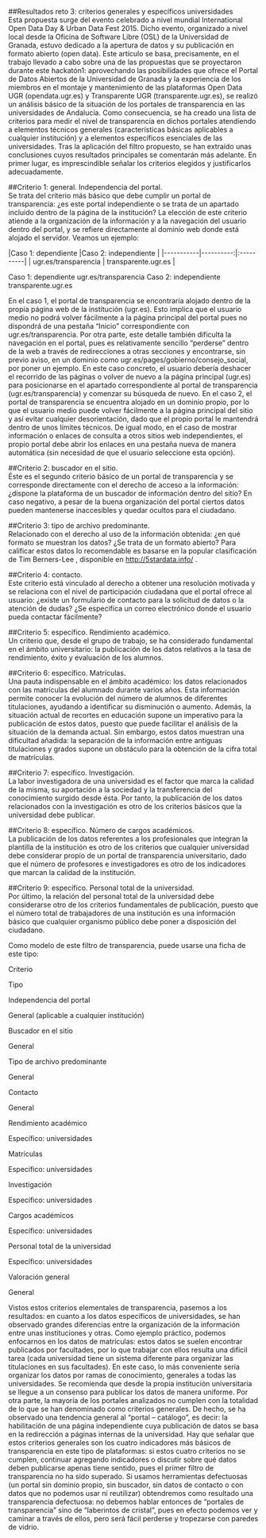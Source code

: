 ##Resultados reto 3: criterios generales y específicos universidades  
Esta propuesta surge del evento celebrado a nivel mundial International Open Data Day & Urban Data Fest 2015. Dicho evento, organizado a nivel local desde la Oficina de Software Libre (OSL) de la Universidad de Granada, estuvo dedicado a la apertura de datos y su publicación en formato abierto (open data). Este artículo se basa, precisamente, en el trabajo llevado a cabo sobre una de las propuestas que se proyectaron durante este hackatón1: aprovechando las posibilidades que ofrece el Portal de Datos Abiertos de la Universidad de Granada y la experiencia de los miembros en el montaje y mantenimiento de las plataformas Open Data UGR (opendata.ugr.es) y Transparente UGR (transparente.ugr.es), se realizó un análisis básico de la situación de los portales de transparencia en las universidades de Andalucía.
Como consecuencia, se ha creado una lista de criterios para medir el nivel de transparencia en dichos portales atendiendo a elementos técnicos generales (características básicas aplicables a cualquier institución) y a elementos específicos esenciales de las universidades. Tras la aplicación del filtro propuesto, se han extraído unas conclusiones cuyos resultados principales se comentarán más adelante. En primer lugar, es imprescindible señalar los criterios elegidos y justificarlos adecuadamente.

##Criterio 1: general. Independencia del portal.  
Se trata del criterio más básico que debe cumplir un portal de transparencia: ¿es este portal independiente o se trata de un apartado incluido dentro de la página de la institución? La elección de este criterio atiende a la organización de la información y a la navegación del usuario dentro del portal, y se refiere directamente al dominio web donde está alojado el servidor. Veamos un ejemplo:

|Caso 1: dependiente |Caso 2: independiente |
|-----------|----------:|:----------|
| ugr.es/transparencia | transparente.ugr.es | 
 

Caso 1: dependiente
ugr.es/transparencia
Caso 2: independiente
transparente.ugr.es


En el caso 1, el portal de transparencia se encontraría alojado dentro de la propia página web de la institución (ugr.es). Esto implica que el usuario medio no podrá volver fácilmente a la página principal del portal pues no dispondrá de una pestaña “Inicio” correspondiente con ugr.es/transparencia. Por otra parte, este detalle también dificulta la navegación en el portal, pues es relativamente sencillo “perderse” dentro de la web a través de redirecciones a otras secciones y encontrarse, sin previo aviso, en un dominio  como  ugr.es/pages/gobierno/consejo_social, por poner un ejemplo. En este caso concreto, el usuario debería deshacer el recorrido de las páginas o volver de nuevo a la página principal (ugr.es) para posicionarse en el apartado correspondiente al portal de transparencia (ugr.es/transparencia) y comenzar su búsqueda de nuevo.
En el caso 2, el portal de transparencia se encuentra alojado en un dominio propio, por lo que el usuario medio puede volver fácilmente a la página principal del sitio y así evitar cualquier desorientación, dado que el propio portal le mantendrá dentro de unos límites técnicos. De igual modo, en el caso de mostrar información o enlaces de consulta a otros sitios web independientes, el propio portal debe abrir los enlaces en una pestaña nueva de manera automática (sin necesidad de que el usuario seleccione esta opción).

##Criterio 2: buscador en el sitio.  
Éste es el segundo criterio básico de un portal de transparencia y se corresponde directamente con el derecho de acceso a la información: ¿dispone la plataforma de un buscador de información dentro del sitio? En caso negativo, a pesar de la buena organización del portal ciertos datos pueden mantenerse inaccesibles y quedar ocultos para el ciudadano.  

##Criterio 3: tipo de archivo predominante.  
Relacionado con el derecho al uso de la información obtenida: ¿en qué formato se muestran los datos? ¿Se trata de un formato abierto?
Para calificar estos datos lo recomendable es basarse en la popular clasificación de Tim Berners-Lee , disponible en http://5stardata.info/ .

##Criterio 4: contacto.  
Este criterio está vinculado al derecho a obtener una resolución motivada y se relaciona con el nivel de participación ciudadana que el portal ofrece al usuario: ¿existe un formulario de contacto para la solicitud de datos o la atención de dudas? ¿Se especifica un correo electrónico donde el usuario pueda contactar fácilmente?

##Criterio 5: específico. Rendimiento académico.  
Un criterio que, desde el grupo de trabajo, se ha considerado fundamental en el ámbito universitario: la publicación de los datos relativos a la tasa de rendimiento, éxito y evaluación de los alumnos.  

##Criterio 6: específico. Matrículas.  
Una pauta indispensable en el ámbito académico: los datos relacionados con las matrículas del alumnado durante varios años. Esta información permite conocer la evolución del número de alumnos de diferentes titulaciones, ayudando a identificar su disminución o aumento. Además, la situación actual de recortes en educación supone un imperativo para la publicación de estos datos, puesto que puede facilitar el análisis de la situación de la demanda actual. Sin embargo, estos datos muestran una dificultad añadida: la separación de la información entre antiguas titulaciones y grados supone un obstáculo para la obtención de la cifra total de matrículas.

##Criterio 7: específico. Investigación.  
La labor investigadora de una universidad es el factor que marca la calidad de la misma,  su aportación a la sociedad y la transferencia del conocimiento surgido desde ésta. Por tanto, la publicación de los datos relacionados con la investigación es otro de los criterios básicos que la universidad debe publicar.

##Criterio 8: específico. Número de cargos académicos.  
La publicación de los datos referentes a los profesionales que integran la plantilla de la institución es otro de los criterios que cualquier universidad debe considerar propio de un portal de transparencia universitario, dado que el número de profesores e investigadores es otro de los indicadores que marcan la calidad de la institución.

##Criterio 9: específico. Personal total de la universidad.  
Por último, la relación del personal total de la universidad debe considerarse otro de los criterios fundamentales de publicación, puesto que el número total de trabajadores de una institución es una información básico que cualquier organismo público debe poner a disposición del ciudadano.

Como modelo de este filtro de transparencia, puede usarse una ficha de este tipo:

                   
            
Criterio             
        
            
Tipo
        
            
Independencia del portal
        
            
General (aplicable a cualquier institución)
        
            
Buscador en el sitio
        
            
General
        
            
Tipo de archivo predominante
        
            
General
        
            
Contacto
        
            
General
        
            
Rendimiento académico
        
            
Específico: universidades
        
            
Matrículas
        
            
Especifico: universidades             
        
            
Investigación
        
            
Especifico: universidades
        
            
Cargos académicos
        
            
Específico: universidades
        
            
Personal total de la universidad
        
            
Específico: universidades
        
            
Valoración general
        
            
General
        


Vistos estos criterios elementales de transparencia, pasemos a los resultados: en cuanto a los datos específicos de universidades, se han observado grandes diferencias entre la organización de la información entre unas instituciones y otras. Como ejemplo práctico, podemos enfocarnos en los datos de matrículas: estos datos se suelen encontrar publicados por facultades, por lo que trabajar con ellos resulta una difícil tarea (cada universidad tiene un sistema diferente para organizar las titulaciones en sus facultades). En este caso, lo más conveniente sería organizar los datos por ramas de conocimiento, generales a todas las universidades. Se recomienda que desde la propia institución universitaria se llegue a un consenso para publicar los datos de manera uniforme.
Por otra parte, la mayoría de los portales analizados no cumplen con la totalidad de lo que se han denominado como criterios generales. De hecho, se ha observado una tendencia general al “portal – catálogo”, es decir: la habilitación de una página independiente cuya publicación de datos se basa en la redirección a páginas internas de la universidad. Hay que señalar que estos criterios generales son los cuatro indicadores más básicos de transparencia en este tipo de plataformas: si estos cuatro criterios no se cumplen, continuar agregando indicadores o discutir sobre qué datos deben publicarse apenas tiene sentido, pues el primer filtro de transparencia no ha sido superado. Si usamos herramientas defectuosas (un portal sin dominio propio, sin buscador, sin datos de contacto o con datos que no podemos usar ni reutilizar) obtendremos como resultado una transparencia defectuosa: no debemos hablar entonces de “portales de transparencia” sino de “laberintos de cristal”, pues en efecto podemos ver y caminar a través de ellos, pero será fácil perderse y tropezarse con paredes de vidrio.
